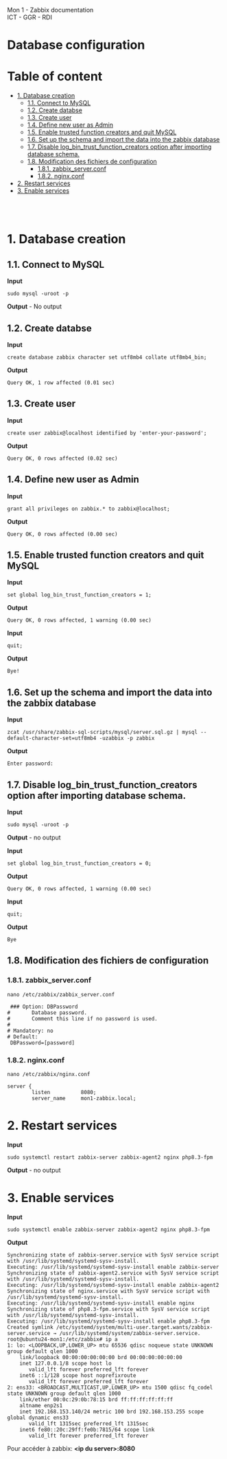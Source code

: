 Mon 1 - Zabbix documentation <br>
ICT - GGR - RDI

# Database configuration

# Table of content


- [1. Database creation](#1-database-creation)
  - [1.1. Connect to MySQL](#11-connect-to-mysql)
  - [1.2. Create databse](#12-create-databse)
  - [1.3. Create user](#13-create-user)
  - [1.4. Define new user as Admin](#14-define-new-user-as-admin)
  - [1.5. Enable trusted function creators and quit MySQL](#15-enable-trusted-function-creators-and-quit-mysql)
  - [1.6. Set up the schema and import the data into the zabbix database](#16-set-up-the-schema-and-import-the-data-into-the-zabbix-database)
  - [1.7. Disable log\_bin\_trust\_function\_creators option after importing database schema.](#17-disable-log_bin_trust_function_creators-option-after-importing-database-schema)
  - [1.8. Modification des fichiers de configuration](#18-modification-des-fichiers-de-configuration)
    - [1.8.1. zabbix\_server.conf](#181-zabbix_serverconf)
    - [1.8.2. nginx.conf](#182-nginxconf)
- [2. Restart services](#2-restart-services)
- [3. Enable services](#3-enable-services)

<br>
<br>

# 1. Database creation
## 1.1. Connect to MySQL

**Input**
```
sudo mysql -uroot -p
```
**Output** - No output
## 1.2. Create databse
**Input**
```
create database zabbix character set utf8mb4 collate utf8mb4_bin;
```
**Output**
```
Query OK, 1 row affected (0.01 sec)
```

## 1.3. Create user
**Input**
```
create user zabbix@localhost identified by 'enter-your-password';
```
**Output**
```
Query OK, 0 rows affected (0.02 sec)
```

## 1.4. Define new user as Admin
**Input**
```
grant all privileges on zabbix.* to zabbix@localhost;
```
**Output**
```
Query OK, 0 rows affected (0.00 sec)
```

## 1.5. Enable trusted function creators and quit MySQL
**Input**
```
set global log_bin_trust_function_creators = 1;
```
**Output**
```
Query OK, 0 rows affected, 1 warning (0.00 sec)
```

**Input**
```
quit;
```
**Output**
```
Bye!
```

## 1.6. Set up the schema and import the data into the zabbix database
**Input**
```
zcat /usr/share/zabbix-sql-scripts/mysql/server.sql.gz | mysql --default-character-set=utf8mb4 -uzabbix -p zabbix
```
**Output**
```
Enter password: 
```

## 1.7. Disable log_bin_trust_function_creators option after importing database schema.

**Input**
```
sudo mysql -uroot -p
```
**Output** - no output

**Input**
```
set global log_bin_trust_function_creators = 0;
```
**Output**
```
Query OK, 0 rows affected, 1 warning (0.00 sec)
```

**Input**
```
quit;
```
**Output**
```
Bye
```

## 1.8. Modification des fichiers de configuration
### 1.8.1. zabbix_server.conf
```
nano /etc/zabbix/zabbix_server.conf

 ### Option: DBPassword
#       Database password.
#       Comment this line if no password is used.
#
# Mandatory: no
# Default:
 DBPassword=[password]
```
### 1.8.2. nginx.conf
```
nano /etc/zabbix/nginx.conf

server {
        listen          8080;
        server_name     mon1-zabbix.local;
```
# 2. Restart services
**Input**
```
sudo systemctl restart zabbix-server zabbix-agent2 nginx php8.3-fpm
```
**Output** - no output

# 3. Enable services
**Input**
```
sudo systemctl enable zabbix-server zabbix-agent2 nginx php8.3-fpm
```
**Output**
```
Synchronizing state of zabbix-server.service with SysV service script with /usr/lib/systemd/systemd-sysv-install.
Executing: /usr/lib/systemd/systemd-sysv-install enable zabbix-server
Synchronizing state of zabbix-agent2.service with SysV service script with /usr/lib/systemd/systemd-sysv-install.
Executing: /usr/lib/systemd/systemd-sysv-install enable zabbix-agent2
Synchronizing state of nginx.service with SysV service script with /usr/lib/systemd/systemd-sysv-install.
Executing: /usr/lib/systemd/systemd-sysv-install enable nginx
Synchronizing state of php8.3-fpm.service with SysV service script with /usr/lib/systemd/systemd-sysv-install.
Executing: /usr/lib/systemd/systemd-sysv-install enable php8.3-fpm
Created symlink /etc/systemd/system/multi-user.target.wants/zabbix-server.service → /usr/lib/systemd/system/zabbix-server.service.
root@ubuntu24-mon1:/etc/zabbix# ip a
1: lo: <LOOPBACK,UP,LOWER_UP> mtu 65536 qdisc noqueue state UNKNOWN group default qlen 1000
    link/loopback 00:00:00:00:00:00 brd 00:00:00:00:00:00
    inet 127.0.0.1/8 scope host lo
       valid_lft forever preferred_lft forever
    inet6 ::1/128 scope host noprefixroute
       valid_lft forever preferred_lft forever
2: ens33: <BROADCAST,MULTICAST,UP,LOWER_UP> mtu 1500 qdisc fq_codel state UNKNOWN group default qlen 1000
    link/ether 00:0c:29:0b:78:15 brd ff:ff:ff:ff:ff:ff
    altname enp2s1
    inet 192.168.153.140/24 metric 100 brd 192.168.153.255 scope global dynamic ens33
       valid_lft 1315sec preferred_lft 1315sec
    inet6 fe80::20c:29ff:fe0b:7815/64 scope link
       valid_lft forever preferred_lft forever
```

Pour accéder à zabbix: **\<ip du server>:8080**
